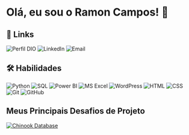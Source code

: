 # Olá, eu sou o Ramon Campos! 👋
<!---
## 🧑🏻‍💻 Sobre mim
--->
## 🔗 Links

![Perfil DIO](https://img.shields.io/badge/MEU_PERFIL_NA_DIO-30A3DC?style=for-the-badge&link=https%3A%2F%2Fweb.dio.me%2Fusers%2Framon_campos)
![LinkedIn](https://img.shields.io/badge/LinkedIn-292524?style=for-the-badge&logo=linkedin&logoColor=0A66C2&link=https%3A%2F%2Fweb.dio.me%2Fusers%2Framon_campos)
![Email](https://img.shields.io/badge/E--mail-292524?style=for-the-badge&logo=maildotru&link=https%3A%2F%2Fweb.dio.me%2Fusers%2Framon_campos)

## 🛠️  Habilidades

![Python](https://img.shields.io/badge/Python-292524?style=for-the-badge&logo=python&link=https%3A%2F%2Fweb.dio.me%2Fusers%2Framon_campos)
![SQL](https://img.shields.io/badge/SQL-292524?style=for-the-badge&logo=microsoftsqlserver&logoColor=CC2927&link=https%3A%2F%2Fweb.dio.me%2Fusers%2Framon_campos)
![Power BI](https://img.shields.io/badge/Power_BI-292524?style=for-the-badge&logo=powerbi&link=https%3A%2F%2Fweb.dio.me%2Fusers%2Framon_campos)
![MS Excel](https://img.shields.io/badge/Excel-292524?style=for-the-badge&logo=microsoftexcel&logoColor=217346&link=https%3A%2F%2Fweb.dio.me%2Fusers%2Framon_campos)
![WordPress](https://img.shields.io/badge/WordPress-292524?style=for-the-badge&logo=wordpress&logoColor=21759B&link=https%3A%2F%2Fweb.dio.me%2Fusers%2Framon_campos)
![HTML](https://img.shields.io/badge/HTML-292524?style=for-the-badge&logo=html5&link=https%3A%2F%2Fweb.dio.me%2Fusers%2Framon_campos)
![CSS](https://img.shields.io/badge/CSS-292524?style=for-the-badge&logo=css3&link=https%3A%2F%2Fweb.dio.me%2Fusers%2Framon_campos)
![Git](https://img.shields.io/badge/git-292524?style=for-the-badge&logo=git&link=https%3A%2F%2Fweb.dio.me%2Fusers%2Framon_campos)
![GitHub](https://img.shields.io/badge/GitHub-292524?style=for-the-badge&logo=GitHub&link=https%3A%2F%2Fweb.dio.me%2Fusers%2Framon_campos)

<!---
##  GitHub Stats

![GitHub Stats](https://github-readme-stats.vercel.app/api?username=ramon-campos&theme=transparent&bg_color=000&border_color=30A3DC&show_icons=true&icon_color=30A3DC&title_color=E94D5F&text_color=FFF)
![Top Langs](https://github-readme-stats-git-masterrstaa-rickstaa.vercel.app/api/top-langs/?username=ramon-campos&layout=compact&bg_color=000&border_color=30A3DC&title_color=E94D5F&text_color=FFF)
--->

## Meus Principais Desafios de Projeto

[![Chinook Database](https://github-readme-stats.vercel.app/api/pin/?username=ramon-campos&repo=chinook-database&bg_color=000&border_color=30A3DC&show_icons=true&icon_color=30A3DC&title_color=E94D5F&text_color=FFF)](https://github.com/ramon-campos/chinook-database)
